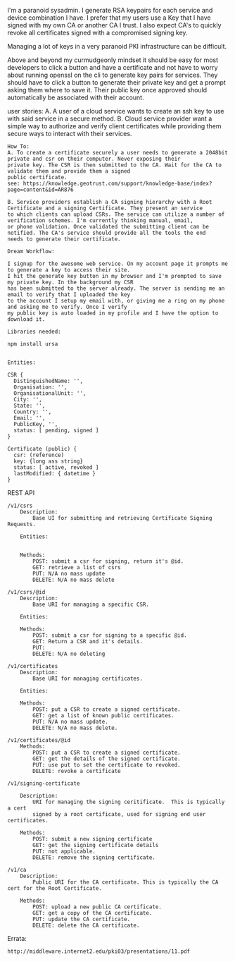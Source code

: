 I'm a paranoid sysadmin. I generate RSA keypairs for each service and device combination I 
have. I prefer that my users use a Key that I have signed with my own CA or another CA I trust.
I also expect CA's to quickly revoke all certificates signed with a compromised signing key.

Managing a lot of keys in a very paranoid PKI infrastructure can be difficult. 

Above and beyond my curmudgeonly mindset it should be easy for most developers to click a button
and have a certificate and not have to worry about running openssl on the cli to generate key pairs
for services. They should have to click a button to generate their private key and get a prompt asking
them where to save it. Their public key once approved should automatically be associated with their 
account.



user stories:
    A. A user of a cloud service wants to create an ssh key to use with said service in a secure method.
    B. Cloud service provider want a simple way to authorize and verify client certificates while 
       providing them secure ways to interact with their services.
    
    How To:
    A. To create a certificate securely a user needs to generate a 2048bit private and csr on their computer. Never exposing their
    private key. The CSR is then submitted to the CA. Wait for the CA to validate them and provide them a signed
    public certificate.
    see: https://knowledge.geotrust.com/support/knowledge-base/index?page=content&id=AR876
    
    B. Service providers establish a CA signing hierarchy with a Root Certificate and a signing Certificate. They present an service
    to which clients can upload CSRs. The service can utilize a number of verification schemes. I'm currently thinking manual, email, 
    or phone validation. Once validated the submitting client can be notified. The CA's service should provide all the tools the end
    needs to generate their certificate.
    
    Dream Workflow:
    
    I signup for the awesome web service. On my account page it prompts me to generate a key to access their site.
    I hit the generate key button in my browser and I'm prompted to save my private key. In the background my CSR 
    has been submitted to the server already. The server is sending me an email to verify that I uploaded the key 
    to the account I setup my email with, or giving me a ring on my phone and asking me to verify. Once I verify 
    my public key is auto loaded in my profile and I have the option to download it. 
    
    Libraries needed:
    
    npm install ursa
    
    
    Entities:
    
    CSR {
      DistinguishedName: '',
      Organisation: '',
      OrganisationalUnit: '',
      City: '',
      State: '',
      Country: '',
      Email: '',
      PublicKey, '',
      status: [ pending, signed ] 
    }
    
    Certificate (public) {
      csr: (reference)
      key: {long ass string}
      status: [ active, revoked ]
      lastModified: { datetime }
    }
    
    
REST API
    
    /v1/csrs
        Description:
            Base UI for submitting and retrieving Certificate Signing Requests.
        
        Entities:
        
    
        Methods:
            POST: submit a csr for signing, return it's @id.
            GET: retrieve a list of csrs
            PUT: N/A no mass update
            DELETE: N/A no mass delete
    
    /v1/csrs/@id
        Description:
            Base URI for managing a specific CSR.
            
        Entities:
            
        Methods:
            POST: submit a csr for signing to a specific @id.
            GET: Return a CSR and it's details.
            PUT: 
            DELETE: N/A no deleting
    
    /v1/certificates
        Description:
            Base URI for managing certificates.
        
        Entities:
        
        Methods:
            POST: put a CSR to create a signed certificate. 
            GET: get a list of known public certificates.
            PUT: N/A no mass update.
            DELETE: N/A no mass delete.
    
    /v1/certificates/@id        
        Methods:
            POST: put a CSR to create a signed certificate.
            GET: get the details of the signed certificate.
            PUT: use put to set the certificate to revoked.
            DELETE: revoke a certificate
    
    /v1/signing-certificate
        
        Description:
            URI for managing the signing ceritificate.  This is typically a cert 
            signed by a root certificate, used for signing end user certificates.
        
        Methods:
            POST: submit a new signing certificate
            GET: get the signing certificate details
            PUT: not applicable.
            DELETE: remove the signing certificate.        

    /v1/ca
        Description:
            Public URI for the CA certificate. This is typically the CA cert for the Root Certificate.
            
        Methods:
            POST: upload a new public CA certificate.
            GET: get a copy of the CA certificate.
            PUT: update the CA certificate.
            DELETE: delete the CA certificate.
        
    
    

Errata:

    http://middleware.internet2.edu/pki03/presentations/11.pdf